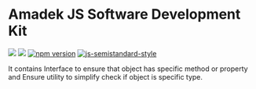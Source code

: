 # Amadek JS Software Development Kit

![](https://github.com/Amadek/js-sdk/workflows/js-sdk-release/badge.svg) ![](https://github.com/Amadek/js-sdk/workflows/js-sdk-validation/badge.svg) [![npm version](https://badge.fury.io/js/%40amadek%2Fjs-sdk.svg)](https://badge.fury.io/js/%40amadek%2Fjs-sdk) [![js-semistandard-style](https://img.shields.io/badge/code%20style-semistandard-brightgreen.svg?style=flat-square)](https://github.com/standard/semistandard)

It contains Interface to ensure that object has specific method or property and Ensure utility to simplify check if object is specific type.
